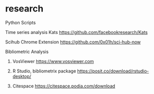 # research
Python Scripts

Time series analysis
Kats https://github.com/facebookresearch/Kats

Scihub Chrome Extension
https://github.com/0x01h/sci-hub-now

Bibliometric Analysis
1. VosViewer
https://www.vosviewer.com

2. R Studio, bibliometrix package
https://posit.co/download/rstudio-desktop/

3. Citespace
https://citespace.podia.com/download
